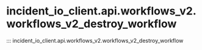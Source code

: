 # incident_io_client.api.workflows_v2.workflows_v2_destroy_workflow

::: incident_io_client.api.workflows_v2.workflows_v2_destroy_workflow
